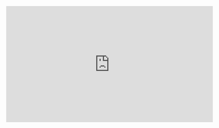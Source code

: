 <iframe width="560" height="315" src="https://www.youtube.com/embed/raCkjkVukTM" frameborder="0" allow="accelerometer; autoplay; clipboard-write; encrypted-media; gyroscope; picture-in-picture" allowfullscreen></iframe>

